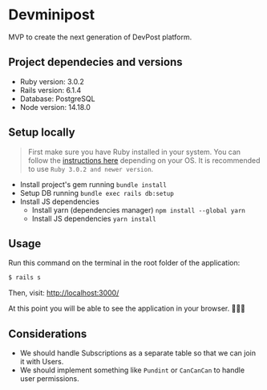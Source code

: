 # Devminipost

MVP to create the next generation of DevPost platform.

## Project dependecies and versions

* Ruby version: 3.0.2
* Rails version: 6.1.4
* Database: PostgreSQL
* Node version: 14.18.0

## Setup locally

> First make sure you have Ruby installed in your system. You can follow the [instructions here](https://www.ruby-lang.org/es/downloads/) depending on your OS.
> It is recommended to use `Ruby 3.0.2 and newer version`.

* Install project's gem running `bundle install`
* Setup DB running `bundle exec rails db:setup`
* Install JS dependencies
  * Install yarn (dependencies manager) `npm install --global yarn`
  * Install JS dependencies `yarn install`

## Usage

Run this command on the terminal in the root folder of the application:

```sh
$ rails s
```

Then, visit: [http://localhost:3000/](http://localhost:3000/)

At this point you will be able to see the application in your browser. 🎉🎉🎉

## Considerations

* We should handle Subscriptions as a separate table so that we can join it with Users.
* We should implement something like `Pundint` or `CanCanCan` to handle user permissions.
